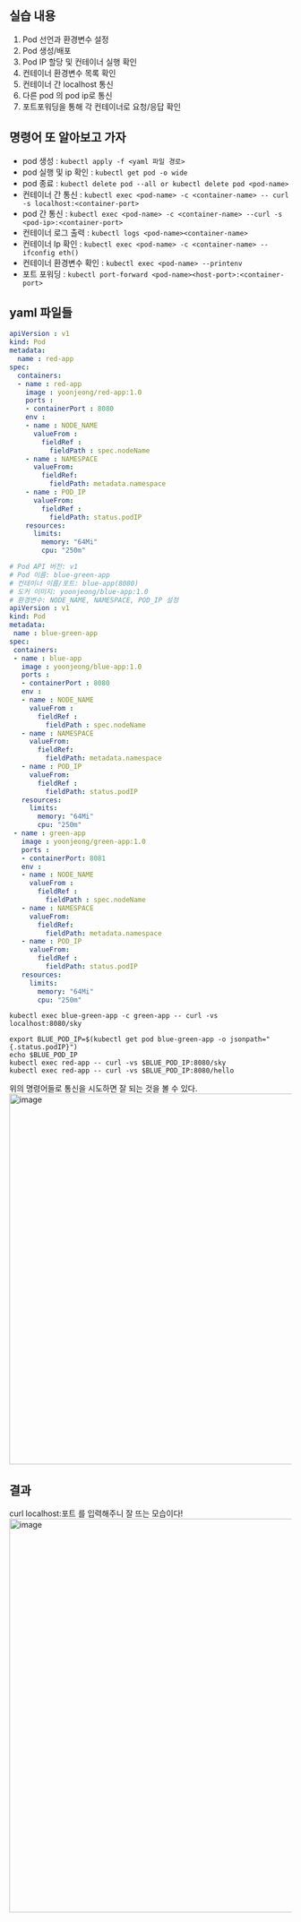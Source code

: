 ## 실습 내용
1. Pod 선언과 환경변수 설정
2. Pod 생성/배포
3. Pod IP 할당 및 컨테이너 실행 확인
4. 컨테이너 환경변수 목록 확인
5. 컨테이너 간 localhost 통신
6. 다른 pod 의 pod ip로 통신
7. 포트포워딩을 통해 각 컨테이너로 요청/응답 확인

## 명령어 또 알아보고 가자
- pod 생성 : `kubectl apply -f <yaml 파일 경로>`
- pod 실행 및 ip 확인 : `kubectl get pod -o wide`
- pod 종료 : `kubectl delete pod --all or kubectl delete pod <pod-name>`
- 컨테이너 간 통신 : `kubectl exec <pod-name> -c <container-name> -- curl -s localhost:<container-port>`
- pod 간 통신 : `kubectl exec <pod-name> -c <container-name> --curl -s <pod-ip>:<container-port>`
- 컨테이너 로그 출력 : `kubectl logs <pod-name><container-name>`
- 컨테이너 Ip 확인 : `kubectl exec <pod-name> -c <container-name> --ifconfig eth()`
- 컨테이너 환경변수 확인 : `kubectl exec <pod-name> --printenv`
- 포트 포워딩 : `kubectl port-forward <pod-name><host-port>:<container-port>`

## yaml 파일들
```.yaml
apiVersion : v1
kind: Pod
metadata:
  name : red-app
spec:
  containers:
  - name : red-app
    image : yoonjeong/red-app:1.0
    ports :
    - containerPort : 8080
    env : 
    - name : NODE_NAME
      valueFrom : 
        fieldRef : 
          fieldPath : spec.nodeName
    - name : NAMESPACE
      valueFrom:
        fieldRef:
          fieldPath: metadata.namespace
    - name : POD_IP
      valueFrom:
        fieldRef :
          fieldPath: status.podIP
    resources:
      limits:
        memory: "64Mi"
        cpu: "250m"
 ```
 ```.yaml
 # Pod API 버전: v1
# Pod 이름: blue-green-app
# 컨테이너 이름/포트: blue-app(8080)
# 도커 이미지: yoonjeong/blue-app:1.0
# 환경변수: NODE_NAME, NAMESPACE, POD_IP 설정
apiVersion : v1
kind: Pod
metadata:
  name : blue-green-app
spec:
  containers:
  - name : blue-app
    image : yoonjeong/blue-app:1.0
    ports :
    - containerPort : 8080
    env : 
    - name : NODE_NAME
      valueFrom : 
        fieldRef : 
          fieldPath : spec.nodeName
    - name : NAMESPACE
      valueFrom:
        fieldRef:
          fieldPath: metadata.namespace
    - name : POD_IP
      valueFrom:
        fieldRef :
          fieldPath: status.podIP
    resources:
      limits:
        memory: "64Mi"
        cpu: "250m"
  - name : green-app
    image : yoonjeong/green-app:1.0
    ports :
    - containerPort: 8081
    env : 
    - name : NODE_NAME
      valueFrom : 
        fieldRef : 
          fieldPath : spec.nodeName
    - name : NAMESPACE
      valueFrom:
        fieldRef:
          fieldPath: metadata.namespace
    - name : POD_IP
      valueFrom:
        fieldRef :
          fieldPath: status.podIP
    resources:
      limits:
        memory: "64Mi"
        cpu: "250m"
```
```
kubectl exec blue-green-app -c green-app -- curl -vs localhost:8080/sky
```
```
export BLUE_POD_IP=$(kubectl get pod blue-green-app -o jsonpath="{.status.podIP}")
echo $BLUE_POD_IP
kubectl exec red-app -- curl -vs $BLUE_POD_IP:8080/sky
kubectl exec red-app -- curl -vs $BLUE_POD_IP:8080/hello
```
위의 명령어들로 통신을 시도하면 잘 되는 것을 볼 수 있다.
<img width="662" alt="image" src="https://user-images.githubusercontent.com/82383294/224987865-3a492d52-3fc4-4d50-9647-1180ae8f9265.png">

## 결과
curl localhost:포트 를 입력해주니 잘 뜨는 모습이다!
<img width="703" alt="image" src="https://user-images.githubusercontent.com/82383294/224987175-7d7bdaec-493b-4f64-9c34-5846dd33227b.png">
